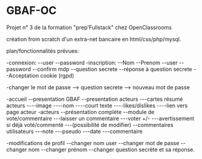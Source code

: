 # GBAF-OC
Projet n° 3 de la formation "prep'Fullstack" chez OpenClassrooms

création from scratch d'un extra-net bancaire en html/css/php/mysql.

plan/fonctionnalités prévues:

-connexion:
	--user
	--password
-inscription:
	--Nom
	--Prenom
	--user
	--password
	--confirm mdp
	--question secrete
	--réponse à question secrete
	--Acceptation cookie (rgpd)
	
-changer le mot de passe --> question secrete --> nouveau mot de passe

-accueil
	--presentation GBAF
	--presentation acteurs
		---cartes résumé acteurs
			----image
			----nom
			----court texte
			----likes/dislikes
			----lien vers page acteur
-acteurs
	--présentation complète
	--module de vote/commentaire
		---laisser un commentaire
		---voter +/-
		---avertissement si déjà voté/commenté
		---(possibilité de modifier)
	--commentaires utilisateurs
		---note
		---pseudo
		---date
		---commentaire

-modifications de profil
	--changer nom user
	--changer mot de passe
	--changer nom
	--changer prénom
	--changer question secrète et sa réponse.
